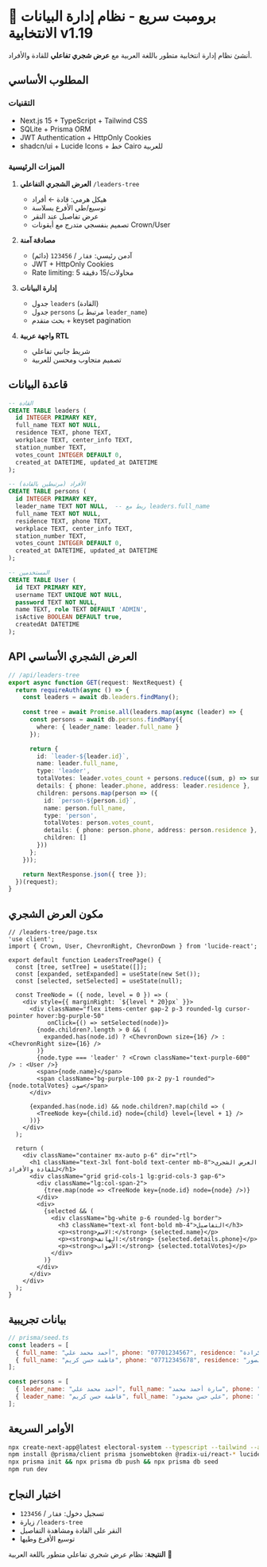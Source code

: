 # 🚀 برومبت سريع - نظام إدارة البيانات الانتخابية v1.19

أنشئ نظام إدارة انتخابية متطور باللغة العربية مع **عرض شجري تفاعلي** للقادة والأفراد.

## المطلوب الأساسي

### التقنيات
- Next.js 15 + TypeScript + Tailwind CSS
- SQLite + Prisma ORM  
- JWT Authentication + HttpOnly Cookies
- shadcn/ui + Lucide Icons + خط Cairo للعربية

### الميزات الرئيسية
1. **العرض الشجري التفاعلي** `/leaders-tree`
   - هيكل هرمي: قادة ← أفراد
   - توسيع/طي الأفرع بسلاسة
   - عرض تفاصيل عند النقر
   - تصميم بنفسجي متدرج مع أيقونات Crown/User

2. **مصادقة آمنة**
   - آدمن رئيسي: `فقار` / `123456` (دائم)
   - JWT + HttpOnly Cookies
   - Rate limiting: 5 محاولات/15 دقيقة

3. **إدارة البيانات**
   - جدول `leaders` (القادة)
   - جدول `persons` (مرتبط بـ `leader_name`)
   - بحث متقدم + keyset pagination

4. **واجهة عربية RTL**
   - شريط جانبي تفاعلي
   - تصميم متجاوب ومحسن للعربية

## قاعدة البيانات

```sql
-- القادة
CREATE TABLE leaders (
  id INTEGER PRIMARY KEY,
  full_name TEXT NOT NULL,
  residence TEXT, phone TEXT,
  workplace TEXT, center_info TEXT,
  station_number TEXT,
  votes_count INTEGER DEFAULT 0,
  created_at DATETIME, updated_at DATETIME
);

-- الأفراد (مرتبطين بالقادة)
CREATE TABLE persons (
  id INTEGER PRIMARY KEY,
  leader_name TEXT NOT NULL,  -- ربط مع leaders.full_name
  full_name TEXT NOT NULL,
  residence TEXT, phone TEXT,
  workplace TEXT, center_info TEXT,
  station_number TEXT,
  votes_count INTEGER DEFAULT 0,
  created_at DATETIME, updated_at DATETIME
);

-- المستخدمين
CREATE TABLE User (
  id TEXT PRIMARY KEY,
  username TEXT UNIQUE NOT NULL,
  password TEXT NOT NULL,
  name TEXT, role TEXT DEFAULT 'ADMIN',
  isActive BOOLEAN DEFAULT true,
  createdAt DATETIME
);
```

## API العرض الشجري الأساسي

```typescript
// /api/leaders-tree
export async function GET(request: NextRequest) {
  return requireAuth(async () => {
    const leaders = await db.leaders.findMany();
    
    const tree = await Promise.all(leaders.map(async (leader) => {
      const persons = await db.persons.findMany({
        where: { leader_name: leader.full_name }
      });

      return {
        id: `leader-${leader.id}`,
        name: leader.full_name,
        type: 'leader',
        totalVotes: leader.votes_count + persons.reduce((sum, p) => sum + p.votes_count, 0),
        details: { phone: leader.phone, address: leader.residence },
        children: persons.map(person => ({
          id: `person-${person.id}`,
          name: person.full_name,
          type: 'person',
          totalVotes: person.votes_count,
          details: { phone: person.phone, address: person.residence },
          children: []
        }))
      };
    }));

    return NextResponse.json({ tree });
  })(request);
}
```

## مكون العرض الشجري

```tsx
// /leaders-tree/page.tsx
'use client';
import { Crown, User, ChevronRight, ChevronDown } from 'lucide-react';

export default function LeadersTreePage() {
  const [tree, setTree] = useState([]);
  const [expanded, setExpanded] = useState(new Set());
  const [selected, setSelected] = useState(null);

  const TreeNode = ({ node, level = 0 }) => (
    <div style={{ marginRight: `${level * 20}px` }}>
      <div className="flex items-center gap-2 p-3 rounded-lg cursor-pointer hover:bg-purple-50"
           onClick={() => setSelected(node)}>
        {node.children?.length > 0 && (
          expanded.has(node.id) ? <ChevronDown size={16} /> : <ChevronRight size={16} />
        )}
        {node.type === 'leader' ? <Crown className="text-purple-600" /> : <User />}
        <span>{node.name}</span>
        <span className="bg-purple-100 px-2 py-1 rounded">{node.totalVotes} صوت</span>
      </div>
      
      {expanded.has(node.id) && node.children?.map(child => (
        <TreeNode key={child.id} node={child} level={level + 1} />
      ))}
    </div>
  );

  return (
    <div className="container mx-auto p-6" dir="rtl">
      <h1 className="text-3xl font-bold text-center mb-8">العرض الشجري للقادة والأفراد</h1>
      <div className="grid grid-cols-1 lg:grid-cols-3 gap-6">
        <div className="lg:col-span-2">
          {tree.map(node => <TreeNode key={node.id} node={node} />)}
        </div>
        <div>
          {selected && (
            <div className="bg-white p-6 rounded-lg border">
              <h3 className="text-xl font-bold mb-4">التفاصيل</h3>
              <p><strong>الاسم:</strong> {selected.name}</p>
              <p><strong>الهاتف:</strong> {selected.details.phone}</p>
              <p><strong>الأصوات:</strong> {selected.totalVotes}</p>
            </div>
          )}
        </div>
      </div>
    </div>
  );
}
```

## بيانات تجريبية

```javascript
// prisma/seed.ts
const leaders = [
  { full_name: "أحمد محمد علي", phone: "07701234567", residence: "بغداد - الكرادة", votes_count: 250 },
  { full_name: "فاطمة حسن كريم", phone: "07712345678", residence: "بغداد - المنصور", votes_count: 180 }
];

const persons = [
  { leader_name: "أحمد محمد علي", full_name: "سارة أحمد محمد", phone: "07701234568", votes_count: 45 },
  { leader_name: "فاطمة حسن كريم", full_name: "علي حسن محمود", phone: "07712345679", votes_count: 38 }
];
```

## الأوامر السريعة

```bash
npx create-next-app@latest electoral-system --typescript --tailwind --app
npm install @prisma/client prisma jsonwebtoken @radix-ui/react-* lucide-react
npx prisma init && npx prisma db push && npx prisma db seed
npm run dev
```

## اختبار النجاح
- تسجيل دخول: `فقار` / `123456`
- زيارة `/leaders-tree`
- النقر على القادة ومشاهدة التفاصيل
- توسيع الأفرع وطيها

**النتيجة**: نظام عرض شجري تفاعلي متطور باللغة العربية 🎉
